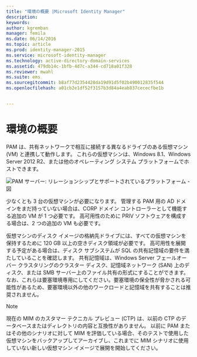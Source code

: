 ```yaml
---
title: "環境の概要 |Microsoft Identity Manager"
description: 
keywords: 
author: kgremban
manager: femila
ms.date: 06/14/2016
ms.topic: article
ms.prod: identity-manager-2015
ms.service: microsoft-identity-manager
ms.technology: active-directory-domain-services
ms.assetid: 479db14c-1bfb-4d7c-a344-cd718a01f328
ms.reviewer: mwahl
ms.suite: ems
ms.sourcegitcommit: b8af77d2354428da19d91d5f02b490012835f544
ms.openlocfilehash: a01cb2e1df52f3157b3d84a4eab837cececfbe1b


---
```


# 環境の概要

PAM は、共有ネットワークで相互に接続する異なるドライブのある仮想マシン (VM) と連携して動作します。 これらの仮想マシンは、Windows 8.1、Windows Server 2012 R2、または他のオペレーティング システム プラットフォームでホストできます。

![PAM サーバー: リレーションシップとサポートされているプラットフォーム - 図](media/pam-test-lab-architecture.png)

少なくとも 3 台の仮想マシンが必要になります。  管理する PAM 用の AD ドメインをまだ持っていない場合は、CORP ドメイン コントローラーとして機能する追加の VM が 1 つ必要です。  高可用性のために PRIV ソフトウェアを構成する場合は、2 つの追加の VM も必要です。

仮想マシンのディスク イメージの格納先ドライブには、すべての仮想マシンを保持するために 120 GB 以上の空きディスク領域が必要です。  高可用性を展開する予定がある場合は、ディスク サブシステムが SQL の共有記憶域の要件を満たしていることを確認します。  共有記憶域は、Windows Server フェールオーバー クラスタリングのクラスター ディスク、記憶域ネットワーク (SAN) 上のディスク、または SMB サーバー上のファイル共有の形式にすることができます。 なお、これらは要塞環境専用にしてください。要塞環境の保全性が脅かされる可能性があるため、要塞環境以外の他のワークロードと記憶域を共有することは推奨されません。

> [!NOTE]
> 現在の MIM のカスタマー テクニカル プレビュー (CTP) は、以前の CTP のデータベースまたはディレクトリの内容と互換性がありません。 以前に PAM またはその他のシナリオに対して MIM を評価している場合、そのテストで使用した仮想マシンをバックアップしてアーカイブし、これまでに MIM シナリオに使用していない新しい仮想マシン イメージで展開を開始してください。



<!--HONumber=Jun16_HO3-->


